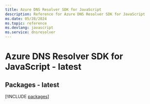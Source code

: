 ```yaml
---
title: Azure DNS Resolver SDK for JavaScript
description: Reference for Azure DNS Resolver SDK for JavaScript
ms.date: 05/28/2024
ms.topic: reference
ms.devlang: javascript
ms.service: dnsresolver
---
```

# Azure DNS Resolver SDK for JavaScript - latest
## Packages - latest
[!INCLUDE [packages](dns-resolver-index.md)]